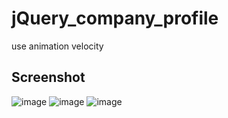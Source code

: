 # jQuery_company_profile
use animation velocity

## Screenshot
![image](https://user-images.githubusercontent.com/67889757/105802179-3a8a2b00-5fcd-11eb-8f14-fa948d662ccc.png)
![image](https://user-images.githubusercontent.com/67889757/105802192-3f4edf00-5fcd-11eb-88ae-d3d66203c0f8.png)
![image](https://user-images.githubusercontent.com/67889757/105802202-4249cf80-5fcd-11eb-9225-4cfaab2fd6ae.png)

